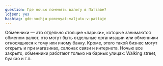 ```yaml
---
question: Где ночью поменять валюту в Паттайе?
ldjson: yes
hashtag: gde-nochju-pomenyat-valjutu-v-pattaje
---
```


Обменники — это отдельно стоящие «ларьки», которые занимаются обменом валют, это могут быть отдельные организации или обменники относящиеся к тому или иному банку. Кроме, этого такой бизнес могут открыть и при магазинах, салонах связи и интернета. Ночью все закрыто, обменники работают только на барных улицах: Walking street, буакао и т.п.

